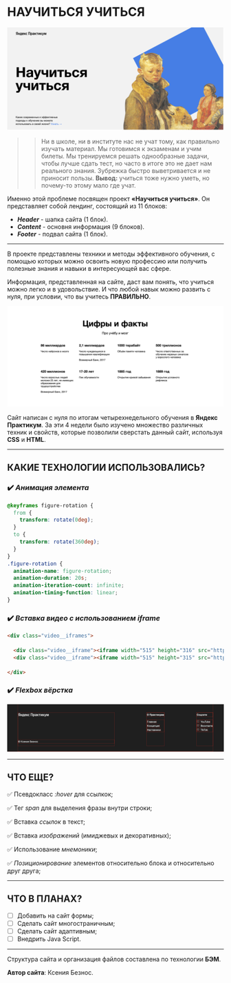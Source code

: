 # НАУЧИТЬСЯ УЧИТЬСЯ

![Alt-шапка](/images/Header.png)

>> Ни в школе, ни в институте нас не учат тому, как правильно изучать материал. Мы готовимся к экзаменам и учим билеты. Мы тренируемся решать однообразные задачи, чтобы лучше сдать тест, но часто в итоге это не дает нам реального знания. Зубрежка быстро выветривается и не приносит пользы. **Вывод:** учиться тоже нужно уметь, но почему-то этому мало где учат.



Именно этой проблеме посвящен проект **«Научиться учиться»**.
Он представляет собой лендинг, состоящий из 11 блоков:
- **_Header_** - шапка сайта (1 блок).
- **_Content_** - основня информация (9 блоков).
- **_Footer_** - подвал сайта (1 блок).

____

В проекте представлены техники и методы эффективного обучения, с помощью которых можно освоить новую профессию или получить полезные знания и навыки в интересующей вас сфере.


Информация, представленная на сайте, даст вам понять, что учиться можно легко и в удовольствие. И что любой навык можно развить с нуля, при условии, что вы учитесь **ПРАВИЛЬНО**.


![Alt-Факты](/images/Facts.png)


Сайт написан с нуля по итогам четырехнедельного обучения в **Яндекс Практикум**.
За эти 4 недели было изучено множество различных техник и свойств, которые позволили сверстать данный сайт, используя **CSS** и **HTML**.

____

## **КАКИЕ ТЕХНОЛОГИИ ИСПОЛЬЗОВАЛИСЬ?**


### :heavy_check_mark: _Анимация элемента_

```css
@keyframes figure-rotation {
  from {
    transform: rotate(0deg);
  }
  to {
    transform: rotate(360deg);
  }
}
.figure-rotation {
  animation-name: figure-rotation;
  animation-duration: 20s;
  animation-iteration-count: infinite;
  animation-timing-function: linear;
}
```

### :heavy_check_mark: _Вставка видео с использованием iframe_

```html
<div class="video__iframes">

  <div class="video__iframe"><iframe width="515" height="316" src="https://www.youtube.com/embed/arj7oStGLkU" title="YouTube video player" allow="accelerometer; autoplay; clipboard-write; encrypted-media; gyroscope; picture-in-picture" allowfullscreen></iframe></div>
  <div class="video__iframe"><iframe width="515" height="315" src="https://www.youtube.com/embed/5MgBikgcWnY" title="YouTube video player" allow="accelerometer; autoplay; clipboard-write; encrypted-media; gyroscope; picture-in-picture" allowfullscreen></iframe></div>
  
</div>
```

### :heavy_check_mark: _Flexbox вёрстка_

![Alt-Флекс](/images/Flexbox.png)

____

## **ЧТО ЕЩЕ?**

:white_check_mark: Псевдокласс _:hover_ для ссылкок;

:white_check_mark: Тег _span_ для выделения фразы внутри строки;

:white_check_mark: Вставка _ссылок_ в текст;

:white_check_mark: Вставка _изображений_ (имиджевых и декоративных);

:white_check_mark: Использование _мнемоники_;

:white_check_mark: _Позиционирование_ элементов относительно блока и относительно друг друга;

____

## **ЧТО В ПЛАНАХ?**

- [ ] Добавить на сайт формы;
- [ ] Сделать сайт многостраничным;
- [ ] Сделать сайт адаптивным;
- [ ] Внедрить Java Script.

____

Структура сайта и организация файлов составлена по технологии **БЭМ**.

**Автор сайта**: Ксения Безнос.
